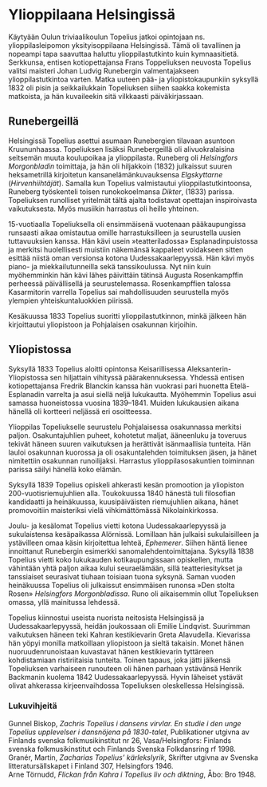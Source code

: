 # Ylioppilaana Helsingissä

Käytyään Oulun triviaalikoulun Topelius jatkoi opintojaan ns. ylioppilasleipomon yksityisoppilaana Helsingissä. Tämä oli tavallinen ja nopeampi tapa saavuttaa haluttu ylioppilastutkinto kuin kymnaasitietä. Serkkunsa, entisen kotiopettajansa Frans Toppeliuksen neuvosta Topelius valitsi maisteri Johan Ludvig Runebergin valmentajakseen ylioppilastutkintoa varten. Matka uuteen pää- ja yliopistokaupunkiin syksyllä 1832 oli pisin ja seikkailukkain Topeliuksen siihen saakka kokemista matkoista, ja hän kuvaileekin sitä vilkkaasti päiväkirjassaan.<br/>

## Runebergeillä

Helsingissä Topelius asettui asumaan Runebergien tilavaan asuntoon Kruununhaassa. Topeliuksen lisäksi Runebergeillä oli alivuokralaisina seitsemän muuta koulupoikaa ja ylioppilasta. Runeberg oli *Helsingfors Morgonbladin* toimittaja, ja hän oli hiljakkoin (1832) julkaissut suuren heksametrillä kirjoitetun kansanelämänkuvauksensa *Elgskyttarne* (*Hirvenhiihtäjät*). Samalla kun Topelius valmistautui ylioppilastutkintoonsa, Runeberg työskenteli toisen runokokoelmansa *Dikter*, (1833) parissa. Topeliuksen runolliset yritelmät tältä ajalta todistavat opettajan inspiroivasta vaikutuksesta. Myös musiikin harrastus oli heille yhteinen.<br/>

15-vuotiaalla Topeliuksella oli ensimmäisenä vuotenaan pääkaupungissa runsaasti aikaa omistautua omille harrastuksilleen ja seurustella uusien tuttavuuksien kanssa. Hän kävi usein »teatteriladossa» Esplanadinpuistossa ja merkitsi huolellisesti muistiin näkemänsä kappaleet voidakseen sitten esittää niistä oman versionsa kotona Uudessakaarlepyyssä. Hän kävi myös piano- ja miekkailutunneilla sekä tanssikoulussa. Nyt niin kuin myöhemminkin hän kävi lähes päivittäin tätinsä Augusta Rosenkampffin perheessä päivällisellä ja seurustelemassa. Rosenkampffien talossa Kasarmitorin varrella Topelius sai mahdollisuuden seurustella myös ylempien yhteiskuntaluokkien piirissä.<br/>

Kesäkuussa 1833 Topelius suoritti ylioppilastutkinnon, minkä jälkeen hän kirjoittautui yliopistoon ja Pohjalaisen osakunnan kirjoihin.<br/>

## Yliopistossa

Syksyllä 1833 Topelius aloitti opintonsa Keisarillisessa Aleksanterin-Yliopistossa sen hiljattain vihityssä päärakennuksessa. Yhdessä entisen kotiopettajansa Fredrik Blanckin kanssa hän vuokrasi pari huonetta Etelä-Esplanadin varrelta ja asui siellä neljä lukukautta. Myöhemmin Topelius asui samassa huoneistossa vuosina 1839–1841. Muiden lukukausien aikana hänellä oli kortteeri neljässä eri osoitteessa.<br/>

Ylioppilas Topeliukselle seurustelu Pohjalaisessa osakunnassa merkitsi paljon. Osakuntajuhlien puheet, kohotetut maljat, ääneenluku ja toveruus tekivät häneen suuren vaikutuksen ja herättivät isänmaallisia tunteita. Hän lauloi osakunnan kuorossa ja oli osakuntalehden toimituksen jäsen, ja hänet nimitettiin osakunnan runoilijaksi. Harrastus ylioppilasosakuntien toiminnan parissa säilyi hänellä koko elämän.<br/>

Syksyllä 1839 Topelius opiskeli ahkerasti kesän promootion ja yliopiston 200-vuotisriemujuhlien alla. Toukokuussa 1840 hänestä tuli filosofian kandidaatti ja heinäkuussa, kuusipäiväisten riemujuhlien aikana, hänet promovoitiin maisteriksi vielä vihkimättömässä Nikolainkirkossa.<br/>

Joulu- ja kesälomat Topelius vietti kotona Uudessakaarlepyyssä ja sukulaistensa kesäpaikassa Alörnissä. Lomillaan hän julkaisi sukulaisilleen ja ystävilleen omaa käsin kirjoitettua lehteä, *Ephemerer*. Siihen häntä lienee innoittanut Runebergin esimerkki sanomalehdentoimittajana. Syksyllä 1838 Topelius vietti koko lukukauden kotikaupungissaan opiskellen, mutta vähintään yhtä paljon aikaa kului seuraelämään, sillä teatteriesitykset ja tanssiaiset seurasivat tiuhaan toisiaan tuona syksynä. Saman vuoden heinäkuussa Topelius oli julkaissut ensimmäisen runonsa »Den stolta Rosen» *Helsingfors Morgonbladissa*. Runo oli aikaisemmin ollut Topeliuksen omassa, yllä mainitussa lehdessä.<br/>

Topelius kiinnostui useista nuorista neitosista Helsingissä ja Uudessakaarlepyyssä, heidän joukossaan oli Emilie Lindqvist. Suurimman vaikutuksen häneen teki Kahran kestikievarin Greta Alavudella. Kievarissa hän yöpyi monilla matkoillaan yliopistoon ja sieltä takaisin. Monet hänen nuoruudenrunoistaan kuvastavat hänen kestikievarin tyttäreen kohdistamiaan ristiriitaisia tunteita. Toinen tapaus, joka jätti jälkensä Topeliuksen varhaiseen runouteen oli hänen parhaan ystävänsä Henrik Backmanin kuolema 1842 Uudessakaarlepyyssä. Hyvin läheiset ystävät olivat ahkerassa kirjeenvaihdossa Topeliuksen oleskellessa Helsingissä.<br/>

### Lukuvihjeitä

Gunnel Biskop, *Zachris Topelius i dansens virvlar. En studie i den unge Topelius upplevelser i dansnöjena på 1830-talet*, Publikationer utgivna av Finlands svenska folkmusikinstitut nr 26, Vasa/Helsingfors: Finlands svenska folkmusikinstitut och Finlands Svenska Folkdansring rf 1998.<br/>
Granér, Martin, *Zacharias Topelius’ kärlekslyrik*, Skrifter utgivna av Svenska litteratursällskapet i Finland 307, Helsingfors 1946.<br/>
Arne Törnudd, *Flickan från Kahra i Topelius liv och diktning*, Åbo: Bro 1948.<br/>